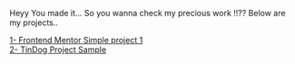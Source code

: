 Heyy You made it...
So you wanna check my precious work !!??
Below are my projects..

[1- Frontend Mentor Simple project 1](https://dadogit-uni.github.io/Live-Web-projects/qr-code-component-main/index.html) <br>
[2- TinDog Project Sample](https://dadogit-uni.github.io/Live-Web-projects/TinDog-Start-master/) <br>
<!--[3- Resume (unfinished)](https://dadogit-uni.github.io/CV/)--!>
